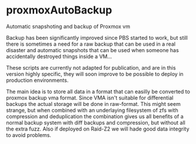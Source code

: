 # proxmoxAutoBackup
Automatic snapshoting and backup of Proxmox vm

Backup has been significantly improved since PBS started to work, but still there is sometimes a need for a raw backup that can be used in a real disaster and automatic snapshots that can be used when someone has accidentally destroyed things inside a VM...

These scripts are currently not adapted for publication, and are in this version highly specific, they will soon improve to be possible to deploy in production environments.

The main idea is to store all data in a format that can easilly be converted to proxmox backup vma format. Since VMA isn't suitable for differential backups the actual storage will be done in raw-format. This might seem strange, but when combined with an underlaying filesystem of zfs with compression and deduplication the combination gives us all benefits of a normal backup system with diff backups and compression, but without all the extra fuzz. Also if deployed on Raid-Z2 we will hade good data integrity to avoid problems.
